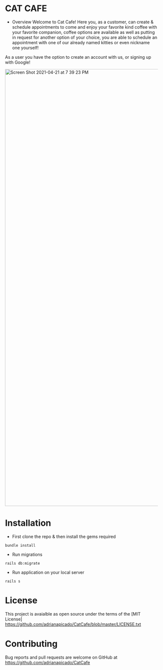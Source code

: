 # CAT CAFE

* Overview
Welcome to Cat Cafe! Here you, as a customer, can create & schedule appointments to come and enjoy your favorite kind coffee with your favorite companion, coffee options are available as well as putting in request for another option of your choice, you are able to schedule an appointment with one of our already named kitties or even nickname one yourself! 

As a user you have the option to create an account with us, or signing up with Google!


<img width="1440" alt="Screen Shot 2021-04-21 at 7 39 23 PM" src="https://user-images.githubusercontent.com/72949156/115635293-63bf0c80-a2d9-11eb-8161-25119a0abd59.png">

# Installation

* First clone the repo & then install the gems required 

```
bundle install 
```

* Run migrations 

```
rails db:migrate 
```
* Run application on your local server

```
rails s
```

# License 
This project is avaialble as open source under the terms of the [MIT License] https://github.com/adrianapicado/CatCafe/blob/master/LICENSE.txt


# Contributing 

Bug reports and pull requests are welcome on GitHub at https://github.com/adrianapicado/CatCafe
